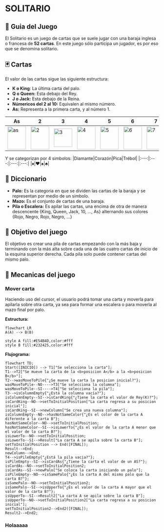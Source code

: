 # SOLITARIO
## 📝 Guia del Juego
El Solitario es un juego de cartas que se suele jugar con una baraja inglesa o francesa de **52 cartas**. En este juego sólo participa un jugador, es por eso que se denomina solitario.

## 🃏 Cartas
El valor de las cartas sigue las siguiente estructura:
- **K o King**: La última carta del palo.
- **Q o Queen:** Esta debajo del Rey.
- **J o Jack:** Esta debajo de la Reina.
- **Númericos del 2 al 10:** Equivalen al mismo número. 
- **As:** Representa a la primera carta, y al número 1.

|As|2|3|4|5|6|7|8|9|10|Jack|Queen|King|
|--- |--- |--- |--- |--- |--- |--- |--- |--- |--- |--- |--- |--- |
|<img src="https://i.ibb.co/qjppzpg/as.png" alt="as" border="0" width="60px" height="75px"> |<img src="https://i.ibb.co/87nShGr/2.png" alt="2" border="0" width="60px" height="75px"> |<img src="https://i.ibb.co/Rht0XzD/3.png" alt="3" border="0" width="60px"> |<img src="https://i.ibb.co/3WnXWD9/4.png" alt="4" border="0" width="60px" height="75px"> |<img src="https://i.ibb.co/qWcgvFG/5.png" alt="5" border="0" width="60px" height="75px"> |<img src="https://i.ibb.co/n7CtQLK/6.png" alt="6" border="0" width="60px" height="75px"> |<img src="https://i.ibb.co/d2y05sJ/7.png" alt="7" border="0" width="60px" height="75px"> |<img src="https://i.ibb.co/HrRPBtR/8.png" alt="8" border="0" width="60px" height="75px"> |<img src="https://i.ibb.co/QfC7C2n/9.png" alt="9" border="0" width="60px" height="75px"> |<img src="https://i.ibb.co/tXV4pk3/10.png" alt="10" border="0" width="60px" height="75px">|<img src="https://i.ibb.co/Sv3pdp8/j.png" alt="j" border="0" width="60px" height="75px"> |<img src="https://i.ibb.co/1qRNn6f/q.png" alt="q" border="0" width="60px" height="75px"> |<img src="https://i.ibb.co/NYfsgPg/k.png" alt="k" border="0" width="60px" height="75px"> |

Y se categorizan por 4 simbolos:
|Diamante|Corazón|Pica|Trébol|
|:---:|:---:|:---:|:---:|
|♦️|♥️|♠|♣️|
## 📖 Diccionario
 - **Palo:** Es la categoria en que se dividen las cartas de la baraja y se representan por medio de un simbolo.
 - **Mazo:** Es el conjunto de cartas de una baraja.
 - **Pila o Escalera:** Es apilar las cartas, una encima de otra de manera descencente {King, Queen, Jack, 10, ..., As} alternando sus colores {Rojo, Negro, Rojo, Negro, ...}

## 🎯 Objetivo del juego
El objetivo es crear una pila de cartas empezando con la más baja y terminando con la más alta sobre cada una de las cuatro cartas de inicio de la esquina superior derecha. Cada pila solo puede contener cartas del mismo palo.  

## 🦾 Mecanicas del juego
### Mover carta
Haciendo uso del cursor, el usuario podrá tomar una carta y moverla para apilarla sobre otra carta, ya sea para formar una escalera o para moverla al mazo final por palo. 

**Estructura:**
```mermaid
flowchart LR
A(A) --> B(B)

style A fill:#E54B4D,color:#fff
style B fill:#232425,color:#fff
```
**Flujograma:**
```mermaid
flowchart TD;
Start([INICIO]) --> T1["Se selecciona la carta"];
T1-->T2["Se mueve la carta de la <b>posicion A</b> a la <b>posicion B</b>"];
T2-->wasMoveToPile{"¿Se mueve la carta la posicion inicial?"};
wasMoveToPile--NO---->T3["Se selecciona la columna"];
wasMoveToPile--SI---->T4["Se selecciona la pila"];
T3-->isColumnEmpty{"¿Está la columna vacía?"};
isColumnEmpty--SI-->isCardKing{"¿Tiene la carta el valor de Rey(K)?"};
isCardKing--NO-->setToInitialPosition["La carta regresa a su posicion inicial"];
isCardKing--SI-->newColumn["Se crea una nueva columna"];
isColumnEmpty--NO-->hasNotSameColor{"¿Es el color de la carta A diferente a la carta B"};
hasNotSameColor--NO-->setToInitialPosition;
hasNotSameColor--SI-->isLowerTo{"¿Es el valor de la carta A menor que el valor de la carta B?"};
isLowerTo--NO-->setToInitialPosition;
isLowerTo--SI-->Result["La carta A se apila sobre la carta B"];
setToInitialPosition --> End([FINAL]);
Result-->End;
newColumn-->End;
T4-->isPileEmpty{"¿Está la pila vacia?"};
isPileEmpty--SI-->isCardAs{"¿Tiene la carta el valor de un AS?"};
isCardAs--NO-->setToInitialPosition2;
isCardAs--SI-->newPalo["Se coloca la carta iniciando un palo"];
isPileEmpty--NO-->isSamePalo{"¿Es la carta A del mismo palo que la carta B?"};
isSamePalo--NO-->setToInitialPosition2;
isSamePalo--SI-->isUpperTo{"¿Es el valor de la carta A mayor que el valor de la carta B?"};
isUpperTo--SI-->Result2["La carta A se apila sobre la carta B"];
isUpperTo--NO-->setToInitialPosition2["La carta regresa a su posicion inicial"];
setToInitialPosition2-->End2([FINAL]);
Result2-->End2;
```
### Holaaaaa 
